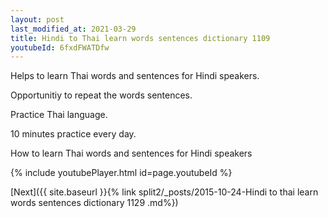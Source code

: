 ```yaml
---
layout: post
last_modified_at: 2021-03-29
title: Hindi to Thai learn words sentences dictionary 1109 
youtubeId: 6fxdFWATDfw
---
```

 
 
Helps to learn Thai words and sentences for Hindi speakers.

Opportunitiy to repeat the words sentences. 

Practice Thai language. 
 
10 minutes practice every day. 
 
How to learn Thai words and sentences for Hindi speakers 
 
{% include youtubePlayer.html id=page.youtubeId %}
 
 
[Next]({{ site.baseurl }}{% link  split2/_posts/2015-10-24-Hindi to thai learn words sentences dictionary 1129 .md%})
 
